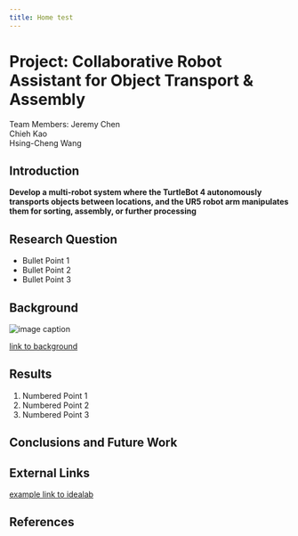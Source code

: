 ```yaml
---
title: Home test
---
```


# Project: Collaborative Robot Assistant for Object Transport & Assembly
Team Members: 
Jeremy Chen<br>
Chieh Kao<br>
Hsing-Cheng Wang<br>

## Introduction
**Develop a multi-robot system where the TurtleBot 4 autonomously transports objects between locations, and the UR5 robot arm manipulates them for sorting, assembly, or further processing**

## Research Question

* Bullet Point 1
* Bullet Point 2
* Bullet Point 3

## Background

![image caption](https://idealab.asu.edu/assets/images/research/jumper1.png)

[link to background](/background)

## Results

1. Numbered Point 1
1. Numbered Point 2
1. Numbered Point 3

## Conclusions and Future Work

## External Links

[example link to idealab](https://idealab.asu.edu)


## References
